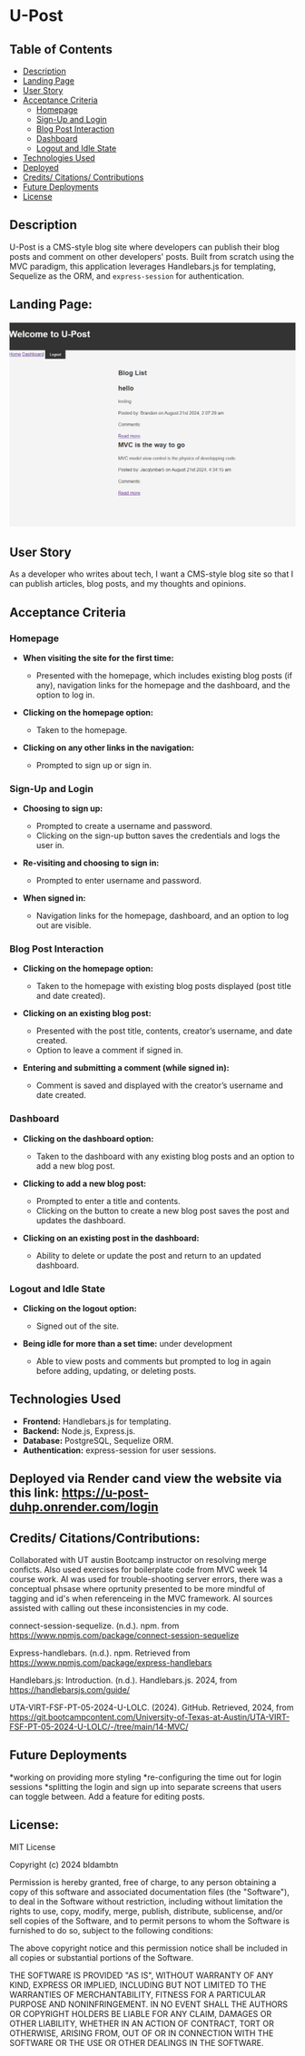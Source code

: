 # U-Post

## Table of Contents

- [Description](#description)
- [Landing Page](#landing-page)
- [User Story](#user-story)
- [Acceptance Criteria](#acceptance-criteria)
  - [Homepage](#homepage)
  - [Sign-Up and Login](#sign-up-and-login)
  - [Blog Post Interaction](#blog-post-interaction)
  - [Dashboard](#dashboard)
  - [Logout and Idle State](#logout-and-idle-state)
- [Technologies Used](#technologies-used)
- [Deployed](#deployed)
- [Credits/ Citations/ Contributions](#credits-citations-contributions)
- [Future Deployments](#future-deployments)
- [License](#license)


## Description

U-Post is a CMS-style blog site where developers can publish their blog posts and comment on other developers' posts. Built from scratch using the MVC paradigm, this application leverages Handlebars.js for templating, Sequelize as the ORM, and `express-session` for authentication.

## Landing Page:

![alt text](<public/images/Screenshot 2024-08-20 230248.png>)

## User Story

As a developer who writes about tech, I want a CMS-style blog site so that I can publish articles, blog posts, and my thoughts and opinions.

## Acceptance Criteria

### Homepage

- **When visiting the site for the first time:**
  - Presented with the homepage, which includes existing blog posts (if any), navigation links for the homepage and the dashboard, and the option to log in.

- **Clicking on the homepage option:**
  - Taken to the homepage.

- **Clicking on any other links in the navigation:**
  - Prompted to sign up or sign in.

### Sign-Up and Login

- **Choosing to sign up:**
  - Prompted to create a username and password.
  - Clicking on the sign-up button saves the credentials and logs the user in.

- **Re-visiting and choosing to sign in:**
  - Prompted to enter username and password.

- **When signed in:**
  - Navigation links for the homepage, dashboard, and an option to log out are visible.

### Blog Post Interaction

- **Clicking on the homepage option:**
  - Taken to the homepage with existing blog posts displayed (post title and date created).

- **Clicking on an existing blog post:**
  - Presented with the post title, contents, creator’s username, and date created.
  - Option to leave a comment if signed in.

- **Entering and submitting a comment (while signed in):**
  - Comment is saved and displayed with the creator’s username and date created.

### Dashboard

- **Clicking on the dashboard option:**
  - Taken to the dashboard with any existing blog posts and an option to add a new blog post.

- **Clicking to add a new blog post:**
  - Prompted to enter a title and contents.
  - Clicking on the button to create a new blog post saves the post and updates the dashboard.

- **Clicking on an existing post in the dashboard:**
  - Ability to delete or update the post and return to an updated dashboard.

### Logout and Idle State

- **Clicking on the logout option:**
  - Signed out of the site.

- **Being idle for more than a set time:** under development
  - Able to view posts and comments but prompted to log in again before adding, updating, or deleting posts.

## Technologies Used

- **Frontend:** Handlebars.js for templating.
- **Backend:** Node.js, Express.js.
- **Database:** PostgreSQL, Sequelize ORM.
- **Authentication:** express-session for user sessions.

## Deployed via Render cand view the website via this link: https://u-post-duhp.onrender.com/login

## Credits/ Citations/Contributions:
Collaborated with UT austin Bootcamp instructor on resolving merge conficts. Also used exercises for boilerplate code from MVC week 14 course work. AI was used for trouble-shooting server errors, there was a conceptual phsase where oprtunity presented to be more mindful of tagging and id's when referenceing in the MVC framework. AI sources assisted with calling out these inconsistencies in my code. 

connect-session-sequelize. (n.d.). npm. from https://www.npmjs.com/package/connect-session-sequelize

Express-handlebars. (n.d.). npm. Retrieved from https://www.npmjs.com/package/express-handlebars

Handlebars.js: Introduction. (n.d.). Handlebars.js.  2024, from https://handlebarsjs.com/guide/

UTA-VIRT-FSF-PT-05-2024-U-LOLC. (2024). GitHub. Retrieved, 2024, from https://git.bootcampcontent.com/University-of-Texas-at-Austin/UTA-VIRT-FSF-PT-05-2024-U-LOLC/-/tree/main/14-MVC/

## Future Deployments
*working on providing more styling
*re-configuring the time out for login sessions
*splitting the login and sign up into separate screens that users can toggle between. Add a feature for editing posts. 

## License: 
MIT License

Copyright (c) 2024 bldambtn

Permission is hereby granted, free of charge, to any person obtaining a copy of this software and associated documentation files (the "Software"), to deal in the Software without restriction, including without limitation the rights to use, copy, modify, merge, publish, distribute, sublicense, and/or sell copies of the Software, and to permit persons to whom the Software is furnished to do so, subject to the following conditions:

The above copyright notice and this permission notice shall be included in all copies or substantial portions of the Software.

THE SOFTWARE IS PROVIDED "AS IS", WITHOUT WARRANTY OF ANY KIND, EXPRESS OR IMPLIED, INCLUDING BUT NOT LIMITED TO THE WARRANTIES OF MERCHANTABILITY, FITNESS FOR A PARTICULAR PURPOSE AND NONINFRINGEMENT. IN NO EVENT SHALL THE AUTHORS OR COPYRIGHT HOLDERS BE LIABLE FOR ANY CLAIM, DAMAGES OR OTHER LIABILITY, WHETHER IN AN ACTION OF CONTRACT, TORT OR OTHERWISE, ARISING FROM, OUT OF OR IN CONNECTION WITH THE SOFTWARE OR THE USE OR OTHER DEALINGS IN THE SOFTWARE.
